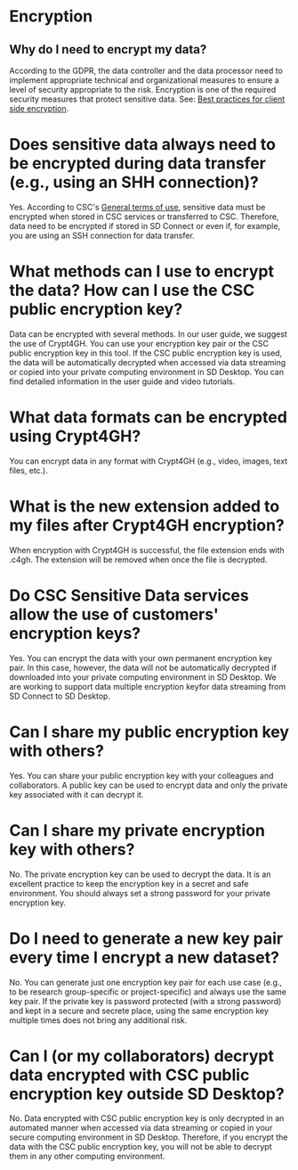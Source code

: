 # Encryption

## Why do I need to encrypt my data?
According to the GDPR, the data controller and the data processor need to implement appropriate technical and organizational measures to ensure a level of security appropriate to the risk. Encryption is one of the required security measures that protect sensitive data. See: [Best practices for client side encryption](https://research.csc.fi/best-practices-for-client-side-encryption).

# Does sensitive data always need to be encrypted during data transfer (e.g., using an  SHH connection)?
Yes. According to CSC's [General terms of use](https://research.csc.fi/general-terms-of-use), sensitive data must be encrypted when stored in CSC services or transferred to CSC. Therefore, data need to be encrypted if stored in SD Connect or even if, for example,  you are using an SSH connection for data transfer. 

# What methods can I use to encrypt the data? How can I use the CSC public encryption key?
Data can be encrypted with several methods. In our user guide, we suggest the use of  Crypt4GH. You can use your encryption key pair or the CSC public encryption key in this tool. If the CSC public encryption key is used, the data will be automatically decrypted when accessed via data streaming or copied into your private computing environment in SD Desktop. You can find detailed information in the user guide and video tutorials. 

# What data formats can be encrypted using Crypt4GH?
You can encrypt data in any format with Crypt4GH (e.g., video, images, text files, etc.). 

# What is the new extension added to my files after Crypt4GH encryption?
When encryption with Crypt4GH is successful, the file extension ends with .c4gh. The extension will be removed when once the file is decrypted. 

# Do CSC  Sensitive Data services allow the use of customers' encryption keys?
Yes. You can encrypt the data with your own permanent encryption key pair. In this case, however, the data will not be automatically decrypted if downloaded into your private computing environment in SD Desktop. We are working to support data multiple encryption keyfor data streaming from SD Connect to SD Desktop. 

# Can I share my public encryption key with others?
Yes. You can share your public encryption key with your colleagues and collaborators. A public key can be used to encrypt data and only the private key associated with it can decrypt it. 

# Can I share my private encryption key with others?
No. The private encryption key can be used to decrypt the data. It is an excellent practice to keep the encryption key in a secret and safe environment. You should always set a strong password for your private encryption key.

# Do I need to generate a new key pair every time I encrypt a new dataset?
No. You can generate just one encryption key pair for each use case (e.g., to be research group-specific or project-specific) and always use the same key pair. If the private key is password protected (with a strong password) and kept in a secure and secrete place, using the same encryption key multiple times does not bring any additional risk. 

# Can I (or my collaborators) decrypt data encrypted with CSC public encryption key outside SD Desktop?
No. Data encrypted with CSC public encryption key is only decrypted in an automated manner when accessed via data streaming or copied in your secure computing environment in SD Desktop. Therefore, if you encrypt the data with the CSC public encryption key, you will not be able to decrypt them in any other computing environment. 


